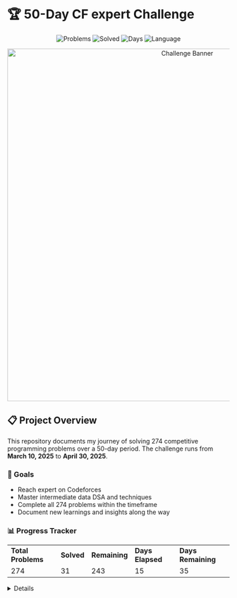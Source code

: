 # 🏆 50-Day CF expert Challenge

<p align="center">
  <img src="https://img.shields.io/badge/Problems-274-blue" alt="Problems"/>
  <img src="https://img.shields.io/badge/Solved-31-brightgreen" alt="Solved"/>
  <img src="https://img.shields.io/badge/In_Progress-50_Days-orange" alt="Days"/>
  <img src="https://img.shields.io/badge/Language-C++-00599C?logo=cplusplus" alt="Language"/>
</p>

<p align="center">
  <img src="assets/banner.png" alt="Challenge Banner" width="800"/>
</p>

## 📋 Project Overview

This repository documents my journey of solving 274 competitive programming problems over a 50-day period. The challenge runs from **March 10, 2025** to **April 30, 2025**.

### 🎯 Goals
- Reach expert on Codeforces
- Master intermediate data DSA and techniques
- Complete all 274 problems within the timeframe
- Document new learnings and insights along the way

### 📊 Progress Tracker

<table>
  <tr>
    <td><strong>Total Problems</strong></td>
    <td><strong>Solved</strong></td>
    <td><strong>Remaining</strong></td>
    <td><strong>Days Elapsed</strong></td>
    <td><strong>Days Remaining</strong></td>
  </tr>
  <tr>
    <td>274</td>
    <td>31</td>
    <td>243</td>
    <td>15</td>
    <td>35</td>
  </tr>
</table>

<details>

## 🧩 Problem Set

The table below tracks my progress through all problems, including problem details, categories, and my solutions.

<table>
  <tr>
    <th>ID</th>
    <th>Problem</th>
    <th>Status</th>
    <th>Category/Tags</th>
    <th>New Learning</th>
    <th>Solution</th>
  </tr>
  
  <!-- A -->
  <tr>
    <td>A</td>
    <td><a href="#">A</a></td>
    <td>✅ Solved</td>
    <td>Basic, Implementation</td>
    <td>
      <details>
        <summary>Show</summary>
        Optimized input parsing technique
      </details>
    </td>
    <td><a href="solutions/A.cpp">Solution</a></td>
  </tr>
  
  <!-- B -->
  <tr>
    <td>B</td>
    <td><a href="#">B</a></td>
    <td>✅ Solved</td>
    <td>Implementation, Arrays</td>
    <td>
      <details>
        <summary>Show</summary>
        Efficient array traversal pattern
      </details>
    </td>
    <td><a href="solutions/B.cpp">Solution</a></td>
  </tr>
  
  <!-- C -->
  <tr>
    <td>C</td>
    <td><a href="#">C</a></td>
    <td>✅ Solved</td>
    <td>Math, Implementation</td>
    <td>
      <details>
        <summary>Show</summary>
        Mathematical pattern recognition
      </details>
    </td>
    <td><a href="solutions/C.cpp">Solution</a></td>
  </tr>
  
  <!-- Continue this pattern for other solved problems -->
  <tr>
    <td>...</td>
    <td>...</td>
    <td>...</td>
    <td>...</td>
    <td>...</td>
    <td>...</td>
  </tr>
  
  <!-- Example of unsolved problem -->
  <tr>
    <td>CR</td>
    <td><a href="#">Colorful Blocks</a></td>
    <td>⏳ Pending</td>
    <td>Dynamic Programming, Combinatorics</td>
    <td>
      <details>
        <summary>Show</summary>
        Not attempted yet
      </details>
    </td>
    <td>-</td>
  </tr>
</table>

## 📝 Milestones

<details>
<summary>Weekly reflection logs</summary>

### Week 1
- Improved understanding of dynamic programming optimization techniques
- Discovered new approach for tree traversal problems
- Learned about advanced binary search applications

### Week 2
- Mastered segment tree implementation
- Improved understanding of graph algorithms
- Learned efficient string manipulation techniques

</details>
